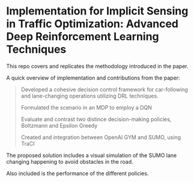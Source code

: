 # Implementation for Implicit Sensing in Traffic Optimization: Advanced Deep Reinforcement Learning Techniques


This repo covers and replicates the methodology introduced in the paper. 

A quick overview of implementation and contributions from the paper:

> Developed a cohesive decision control framework for car-following and lane-changing operations utilizing DRL techniques.
> 
> Formulated the scenario in an MDP to employ a DQN
>
> Evaluate and contrast two distince decision-making policies, Boltzmann and Epsilon Greedy
>
> Created and integration between OpenAI GYM and SUMO, using TraCI


The proposed solution includes a visual simulation of the SUMO lane changing happening to avoid obstacles in the road. 

Also included is the performance of the different policies. 
